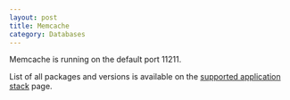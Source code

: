```yaml
---
layout: post
title: Memcache
category: Databases
---
```


Memcache is running on the default port 11211.

List of all packages and versions is available on the [supported application stack](/docs/supported-stack.html) page.

